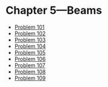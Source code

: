 # Chapter 5—Beams #

* [Problem 101][]
* [Problem 102][]
* [Problem 103][]
* [Problem 104][]
* [Problem 105][]
* [Problem 106][]
* [Problem 107][]
* [Problem 108][]
* [Problem 109][]

[Problem 101]: problem101.html
[Problem 102]: problem102.html
[Problem 103]: problem103.html
[Problem 104]: problem104.html
[Problem 105]: problem105.html
[Problem 106]: problem106.html
[Problem 107]: problem107.html
[Problem 108]: problem108.html
[Problem 109]: problem109.html
